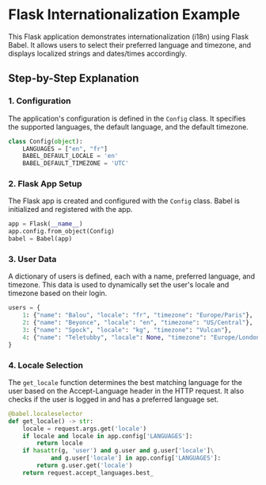  # Flask Internationalization Example

This Flask application demonstrates internationalization (i18n) using Flask Babel. It allows users to select their preferred language and timezone, and displays localized strings and dates/times accordingly.

## Step-by-Step Explanation

### 1. Configuration

The application's configuration is defined in the `Config` class. It specifies the supported languages, the default language, and the default timezone.

```python
class Config(object):
    LANGUAGES = ["en", "fr"]
    BABEL_DEFAULT_LOCALE = 'en'
    BABEL_DEFAULT_TIMEZONE = 'UTC'
```

### 2. Flask App Setup

The Flask app is created and configured with the `Config` class. Babel is initialized and registered with the app.

```python
app = Flask(__name__)
app.config.from_object(Config)
babel = Babel(app)
```

### 3. User Data

A dictionary of users is defined, each with a name, preferred language, and timezone. This data is used to dynamically set the user's locale and timezone based on their login.

```python
users = {
    1: {"name": "Balou", "locale": "fr", "timezone": "Europe/Paris"},
    2: {"name": "Beyonce", "locale": "en", "timezone": "US/Central"},
    3: {"name": "Spock", "locale": "kg", "timezone": "Vulcan"},
    4: {"name": "Teletubby", "locale": None, "timezone": "Europe/London"},
}
```

### 4. Locale Selection

The `get_locale` function determines the best matching language for the user based on the Accept-Language header in the HTTP request. It also checks if the user is logged in and has a preferred language set.

```python
@babel.localeselector
def get_locale() -> str:
    locale = request.args.get('locale')
    if locale and locale in app.config['LANGUAGES']:
        return locale
    if hasattr(g, 'user') and g.user and g.user['locale']\
            and g.user['locale'] in app.config['LANGUAGES']:
        return g.user.get('locale')
    return request.accept_languages.best_
```